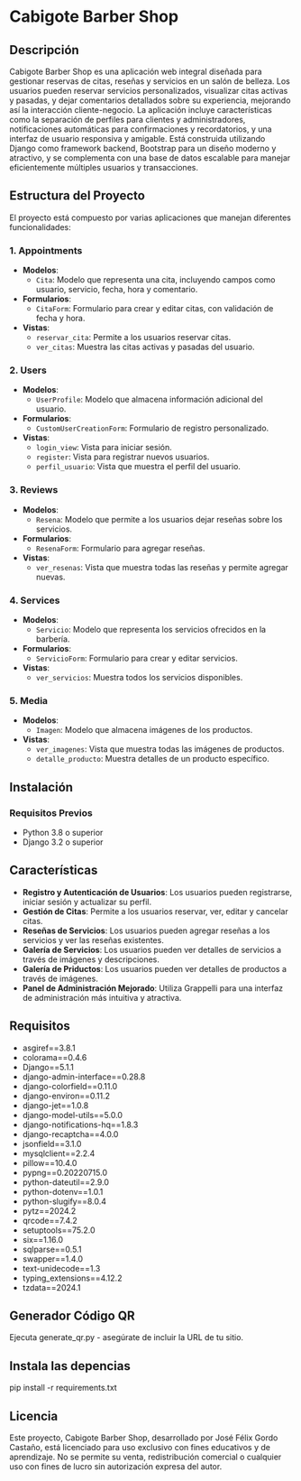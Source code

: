 # Cabigote Barber Shop

## Descripción

Cabigote Barber Shop es una aplicación web integral diseñada para gestionar reservas de citas, reseñas y servicios en un salón de belleza. Los usuarios pueden reservar servicios personalizados, visualizar citas activas y pasadas, y dejar comentarios detallados sobre su experiencia, mejorando así la interacción cliente-negocio. La aplicación incluye características como la separación de perfiles para clientes y administradores, notificaciones automáticas para confirmaciones y recordatorios, y una interfaz de usuario responsiva y amigable. Está construida utilizando Django como framework backend, Bootstrap para un diseño moderno y atractivo, y se complementa con una base de datos escalable para manejar eficientemente múltiples usuarios y transacciones.

## Estructura del Proyecto

El proyecto está compuesto por varias aplicaciones que manejan diferentes funcionalidades:

### 1. Appointments

- **Modelos**: 
  - `Cita`: Modelo que representa una cita, incluyendo campos como usuario, servicio, fecha, hora y comentario.
- **Formularios**: 
  - `CitaForm`: Formulario para crear y editar citas, con validación de fecha y hora.
- **Vistas**: 
  - `reservar_cita`: Permite a los usuarios reservar citas.
  - `ver_citas`: Muestra las citas activas y pasadas del usuario.

### 2. Users

- **Modelos**: 
  - `UserProfile`: Modelo que almacena información adicional del usuario.
- **Formularios**: 
  - `CustomUserCreationForm`: Formulario de registro personalizado.
- **Vistas**: 
  - `login_view`: Vista para iniciar sesión.
  - `register`: Vista para registrar nuevos usuarios.
  - `perfil_usuario`: Vista que muestra el perfil del usuario.

### 3. Reviews

- **Modelos**: 
  - `Resena`: Modelo que permite a los usuarios dejar reseñas sobre los servicios.
- **Formularios**: 
  - `ResenaForm`: Formulario para agregar reseñas.
- **Vistas**: 
  - `ver_resenas`: Vista que muestra todas las reseñas y permite agregar nuevas.

### 4. Services

- **Modelos**: 
  - `Servicio`: Modelo que representa los servicios ofrecidos en la barbería.
- **Formularios**: 
  - `ServicioForm`: Formulario para crear y editar servicios.
- **Vistas**: 
  - `ver_servicios`: Muestra todos los servicios disponibles.

### 5. Media

- **Modelos**: 
  - `Imagen`: Modelo que almacena imágenes de los productos.
- **Vistas**: 
  - `ver_imagenes`: Vista que muestra todas las imágenes de productos.
  - `detalle_producto`: Muestra detalles de un producto específico.

## Instalación

### Requisitos Previos

- Python 3.8 o superior
- Django 3.2 o superior

## Características

- **Registro y Autenticación de Usuarios**: Los usuarios pueden registrarse, iniciar sesión y actualizar su perfil.
- **Gestión de Citas**: Permite a los usuarios reservar, ver, editar y cancelar citas.
- **Reseñas de Servicios**: Los usuarios pueden agregar reseñas a los servicios y ver las reseñas existentes.
- **Galería de Servicios**: Los usuarios pueden ver detalles de servicios a través de imágenes y descripciones.
- **Galería de Priductos**: Los usuarios pueden ver detalles de productos a través de imágenes.
- **Panel de Administración Mejorado**: Utiliza Grappelli para una interfaz de administración más intuitiva y atractiva.

## Requisitos

- asgiref==3.8.1
- colorama==0.4.6
- Django==5.1.1
- django-admin-interface==0.28.8
- django-colorfield==0.11.0
- django-environ==0.11.2
- django-jet==1.0.8
- django-model-utils==5.0.0
- django-notifications-hq==1.8.3
- django-recaptcha==4.0.0
- jsonfield==3.1.0
- mysqlclient==2.2.4
- pillow==10.4.0
- pypng==0.20220715.0
- python-dateutil==2.9.0
- python-dotenv==1.0.1
- python-slugify==8.0.4
- pytz==2024.2
- qrcode==7.4.2
- setuptools==75.2.0
- six==1.16.0
- sqlparse==0.5.1
- swapper==1.4.0
- text-unidecode==1.3
- typing_extensions==4.12.2
- tzdata==2024.1


## Generador Código QR

Ejecuta generate_qr.py - asegúrate de incluir la URL de tu sitio.


## Instala las depencias

pip install -r requirements.txt


## Licencia

Este proyecto, Cabigote Barber Shop, desarrollado por José Félix Gordo Castaño, está licenciado para uso exclusivo con fines educativos y de aprendizaje. No se permite su venta, redistribución comercial o cualquier uso con fines de lucro sin autorización expresa del autor.




